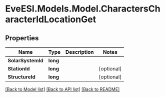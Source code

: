 # EveESI.Models.Model.CharactersCharacterIdLocationGet

## Properties

Name | Type | Description | Notes
------------ | ------------- | ------------- | -------------
**SolarSystemId** | **long** |  | 
**StationId** | **long** |  | [optional] 
**StructureId** | **long** |  | [optional] 

[[Back to Model list]](../README.md#documentation-for-models) [[Back to API list]](../README.md#documentation-for-api-endpoints) [[Back to README]](../README.md)

